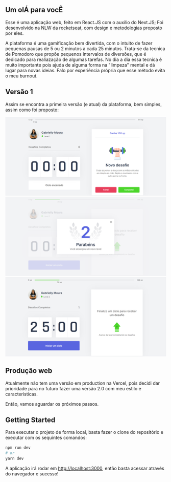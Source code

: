 ## Um olÁ para vocÊ

Esse é uma aplicação web, feito em React.JS com o auxilio do Next.JS; Foi desenvolvido na NLW da rocketseat, com design e metodologias proposto por eles.

A plataforma é uma gamificação bem divertida, com o intuito de fazer pequenas pausas de 5 ou 2 minutos a cada 25 minutos. Trata-se da tecnica de Pomodoro que propõe pequenos intervalos de diversões, que é dedicado para realiazação de algumas tarefas. No dia a dia essa tecnica é muito importante pois ajuda de alguma forma na "limpeza" mental e dá lugar para novas ideias. Falo por experiência própria que esse método evita o meu burnout.


## Versão 1
Assim se encontra a primeira versão (e atual) da plataforma, bem simples, assim como foi proposto:

<img width='1000' heigth = '500' src='/public/images/captura_1.jpg'/> <img width='1000' heigth = '500' src='/public/images/captura_2.jpg'/> <img width='1000' heigth = '500' src='/public/images/captura_3.jpg'/>

## Produção web

Atualmente não tem uma versão em production na Vercel, pois decidi dar prioridade para no futuro fazer uma versão 2.0 com meu estilo e caracteristicas. 

Então, vamos aguardar os próximos passos.

## Getting Started
Para executar o projeto de forma local, basta fazer o clone do repositório e executar com os sequintes comandos:

```bash
npm run dev
# or
yarn dev
```

A aplicação irá rodar em [http://localhost:3000](http://localhost:3000), então basta acessar através do navegador e sucesso!


